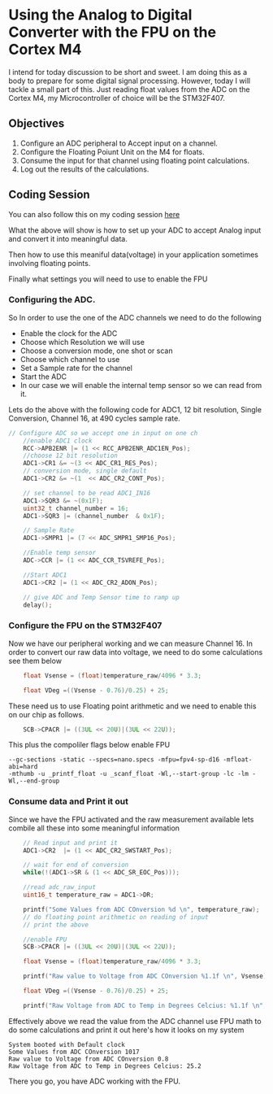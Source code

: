# Using the Analog to Digital Converter with the FPU on the Cortex M4



I intend for today discussion to be short and sweet. I am doing this as a body to 
prepare for some digital signal processing. However, today I will tackle a small
part of this. Just reading float values from the ADC  on the Cortex M4, my
Microcontroller of choice will be the STM32F407.


## Objectives 
1. Configure an ADC peripheral to Accept input on a channel.
2. Configure the Floating Poiunt Unit on the M4 for floats.
3. Consume the input for that channel using floating point calculations.
4. Log out the results of the calculations.

## Coding Session 
You can also follow this on my coding session [here](https://youtube.com/live/AzGZ5jSR6TI)


What the above will show is how to set up your ADC to accept Analog input 
and convert it into meaningful data. 

Then how to use this meaniful data(voltage) in your application sometimes
involving floating points.

Finally what settings you will need to use to enable the FPU



### Configuring the ADC.
So In order to use the one of the ADC channels we need to do the following

- Enable the clock for the ADC
- Choose which Resolution we will use
- Choose a conversion mode, one shot or scan
- Choose which channel to use 
- Set a Sample rate for the channel
- Start the ADC
- In our case we will enable the internal temp sensor so we can read from it.

Lets do the above with the following code for ADC1, 12 bit resolution, Single 
Conversion, Channel 16, at 490 cycles sample rate.

```c
// Configure ADC so we accept one in input on one ch
	//enable ADC1 clock
	RCC->APB2ENR |= (1 << RCC_APB2ENR_ADC1EN_Pos);
	//choose 12 bit resolution
	ADC1->CR1 &= ~(3 << ADC_CR1_RES_Pos);
	// conversion mode, single default
	ADC1->CR2 &= ~(1  << ADC_CR2_CONT_Pos);

	// set channel to be read ADC1_IN16
	ADC1->SQR3 &= ~(0x1F);
	uint32_t channel_number = 16;
	ADC1->SQR3 |= (channel_number  & 0x1F);

	// Sample Rate
	ADC1->SMPR1 |= (7 << ADC_SMPR1_SMP16_Pos);

	//Enable temp sensor
	ADC->CCR |= (1 << ADC_CCR_TSVREFE_Pos);

	//Start ADC1
	ADC1->CR2 |= (1 << ADC_CR2_ADON_Pos);

	// give ADC and Temp Sensor time to ramp up
	delay();
```

### Configure the FPU on the STM32F407
Now we have our peripheral working and we can measure Channel 16. In order to 
convert our raw data into voltage, we need to do some calculations see them 
below


```c
	float Vsense = (float)temperature_raw/4096 * 3.3;

	float VDeg =((Vsense - 0.76)/0.25) + 25;
```

These need us to use Floating point arithmetic and we need to enable this on 
our chip as follows.


```c
	SCB->CPACR |= ((3UL << 20U)|(3UL << 22U));
```

This plus  the compoliler flags below enable FPU 

```
--gc-sections -static --specs=nano.specs -mfpu=fpv4-sp-d16 -mfloat-abi=hard
-mthumb -u _printf_float -u _scanf_float -Wl,--start-group -lc -lm -Wl,--end-group

```



### Consume data and Print it out
Since we have the FPU activated and the raw measurement available lets combile 
all these into some meaningful information


```c
    // Read input and print it
	ADC1->CR2  |= (1 << ADC_CR2_SWSTART_Pos);

	// wait for end of conversion
	while(!(ADC1->SR & (1 << ADC_SR_EOC_Pos)));

	//read adc_raw_input
	uint16_t temperature_raw = ADC1->DR;

	printf("Some Values from ADC COnversion %d \n", temperature_raw);
	// do floating point arithmetic on reading of input
	// print the above

	//enable FPU
	SCB->CPACR |= ((3UL << 20U)|(3UL << 22U));

	float Vsense = (float)temperature_raw/4096 * 3.3;

	printf("Raw value to Voltage from ADC COnversion %1.1f \n", Vsense);

	float VDeg =((Vsense - 0.76)/0.25) + 25;

	printf("Raw Voltage from ADC to Temp in Degrees Celcius: %1.1f \n", VDeg);

```

Effectively above we read the value from the ADC channel use FPU math to do some
calculations and print it out here's how it looks on my system 


```
System booted with Default clock
Some Values from ADC COnversion 1017 
Raw value to Voltage from ADC COnversion 0.8 
Raw Voltage from ADC to Temp in Degrees Celcius: 25.2
```


There you go, you have ADC working with the FPU.





